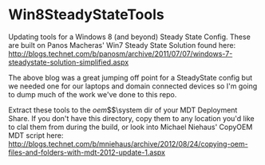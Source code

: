 # Win8SteadyStateTools
Updating tools for a Windows 8 (and beyond) Steady State Config. These are built on Panos Macheras' Win7 Steady State Solution found here: http://blogs.technet.com/b/panosm/archive/2011/07/07/windows-7-steadystate-solution-simplified.aspx

The above blog was a great jumping off point for a SteadyState config but we needed one for our laptops and domain connected devices so I'm going to dump much of the work we've done to this repo.

Extract these tools to the $oem$\$$\system dir of your MDT Deployment Share. If you don't have this directory, copy them to any location you'd like to clal them from during the build, or look into Michael Niehaus' CopyOEM MDT script here: http://blogs.technet.com/b/mniehaus/archive/2012/08/24/copying-oem-files-and-folders-with-mdt-2012-update-1.aspx



